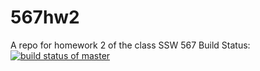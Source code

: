 # 567hw2
A repo for homework 2 of the class SSW 567
Build Status: 
[![build status of master](https://travis-ci.org/zackedwards/567hw2.svg?branch=main)](https://travis-ci.org/zackedwards/567hw2)
